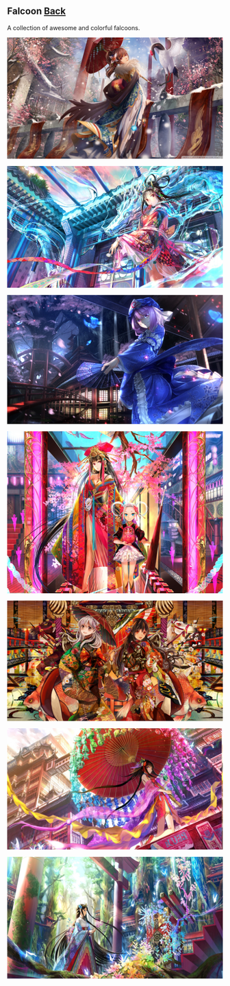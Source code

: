 ## Falcoon [Back](./../README.md)

A collection of awesome and colorful falcoons.

![](./bg1.jpg)

![](./bg2.jpg)

![](./bg3.jpg)

![](./bg4.jpg)

![](./bg5.jpg)

![](./bg6.jpg)

![](./bg7.jpg)
